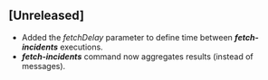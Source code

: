 ## [Unreleased]
  - Added the *fetchDelay* parameter to define time between ***fetch-incidents*** executions.
  - ***fetch-incidents*** command now aggregates results (instead of messages).
